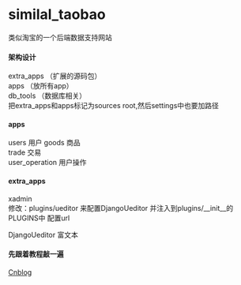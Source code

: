# similal_taobao
类似淘宝的一个后端数据支持网站


#### 架构设计
extra_apps   （扩展的源码包）  
apps              （放所有app）   
db_tools   （数据库相关）  
把extra_apps和apps标记为sources root,然后settings中也要加路径  

#### apps
users  用户
goods  商品   
trade 交易  
user_operation  用户操作  
#### extra_apps 
xadmin  
    修改：plugins/ueditor 来配置DjangoUeditor 并注入到plugins/__init__的PLUGINS中
    配置url
        
DjangoUeditor  富文本  

#### 先跟着教程敲一遍
[Cnblog](http://www.cnblogs.com/derek1184405959/p/8733194.html)<br /> 

